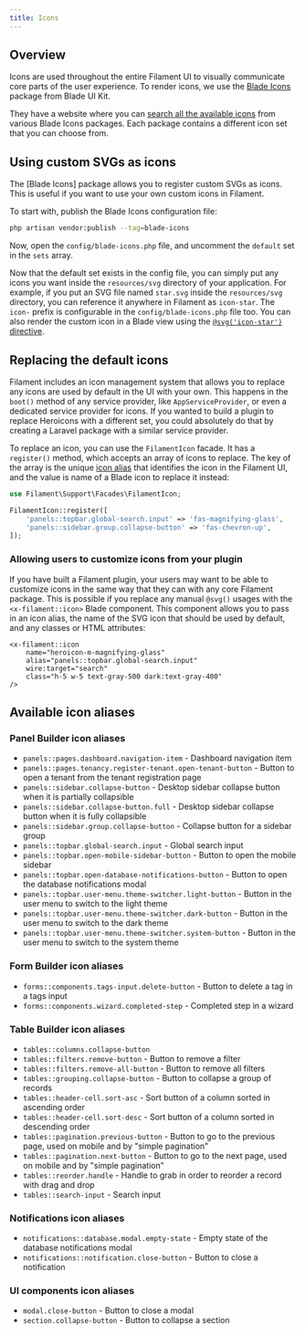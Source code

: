 ```yaml
---
title: Icons
---
```


## Overview

Icons are used throughout the entire Filament UI to visually communicate core parts of the user experience. To render icons, we use the [Blade Icons](https://github.com/blade-ui-kit/blade-icons) package from Blade UI Kit.

They have a website where you can [search all the available icons](https://blade-ui-kit.com/blade-icons?set=1#search) from various Blade Icons packages. Each package contains a different icon set that you can choose from.

## Using custom SVGs as icons

The [Blade Icons] package allows you to register custom SVGs as icons. This is useful if you want to use your own custom icons in Filament.

To start with, publish the Blade Icons configuration file:

```bash
php artisan vendor:publish --tag=blade-icons
```

Now, open the `config/blade-icons.php` file, and uncomment the `default` set in the `sets` array.

Now that the default set exists in the config file, you can simply put any icons you want inside the `resources/svg` directory of your application. For example, if you put an SVG file named `star.svg` inside the `resources/svg` directory, you can reference it anywhere in Filament as `icon-star`. The `icon-` prefix is configurable in the `config/blade-icons.php` file too. You can also render the custom icon in a Blade view using the [`@svg('icon-star')` directive](https://github.com/blade-ui-kit/blade-icons#directive).

## Replacing the default icons

Filament includes an icon management system that allows you to replace any icons are used by default in the UI with your own. This happens in the `boot()` method of any service provider, like `AppServiceProvider`, or even a dedicated service provider for icons. If you wanted to build a plugin to replace Heroicons with a different set, you could absolutely do that by creating a Laravel package with a similar service provider.

To replace an icon, you can use the `FilamentIcon` facade. It has a `register()` method, which accepts an array of icons to replace. The key of the array is the unique [icon alias](#available-icon-aliases) that identifies the icon in the Filament UI, and the value is name of a Blade icon to replace it instead:

```php
use Filament\Support\Facades\FilamentIcon;

FilamentIcon::register([
    'panels::topbar.global-search.input' => 'fas-magnifying-glass',
    'panels::sidebar.group.collapse-button' => 'fas-chevron-up',
]);
```

### Allowing users to customize icons from your plugin

If you have built a Filament plugin, your users may want to be able to customize icons in the same way that they can with any core Filament package. This is possible if you replace any manual `@svg()` usages with the `<x-filament::icon>` Blade component. This component allows you to pass in an icon alias, the name of the SVG icon that should be used by default, and any classes or HTML attributes:

```blade
<x-filament::icon
    name="heroicon-m-magnifying-glass"
    alias="panels::topbar.global-search.input"
    wire:target="search"
    class="h-5 w-5 text-gray-500 dark:text-gray-400"
/>
```

## Available icon aliases

### Panel Builder icon aliases

- `panels::pages.dashboard.navigation-item` - Dashboard navigation item
- `panels::pages.tenancy.register-tenant.open-tenant-button` - Button to open a tenant from the tenant registration page
- `panels::sidebar.collapse-button` - Desktop sidebar collapse button when it is partially collapsible
- `panels::sidebar.collapse-button.full` - Desktop sidebar collapse button when it is fully collapsible
- `panels::sidebar.group.collapse-button` - Collapse button for a sidebar group
- `panels::topbar.global-search.input` - Global search input
- `panels::topbar.open-mobile-sidebar-button` - Button to open the mobile sidebar
- `panels::topbar.open-database-notifications-button` - Button to open the database notifications modal
- `panels::topbar.user-menu.theme-switcher.light-button` - Button in the user menu to switch to the light theme
- `panels::topbar.user-menu.theme-switcher.dark-button` - Button in the user menu to switch to the dark theme
- `panels::topbar.user-menu.theme-switcher.system-button` - Button in the user menu to switch to the system theme

### Form Builder icon aliases

- `forms::components.tags-input.delete-button` - Button to delete a tag in a tags input
- `forms::components.wizard.completed-step` - Completed step in a wizard

### Table Builder icon aliases

- `tables::columns.collapse-button`
- `tables::filters.remove-button` - Button to remove a filter
- `tables::filters.remove-all-button` - Button to remove all filters
- `tables::grouping.collapse-button` - Button to collapse a group of records
- `tables::header-cell.sort-asc` - Sort button of a column sorted in ascending order
- `tables::header-cell.sort-desc` - Sort button of a column sorted in descending order
- `tables::pagination.previous-button` - Button to go to the previous page, used on mobile and by "simple pagination"
- `tables::pagination.next-button` - Button to go to the next page, used on mobile and by "simple pagination"
- `tables::reorder.handle` - Handle to grab in order to reorder a record with drag and drop
- `tables::search-input` - Search input

### Notifications icon aliases

- `notifications::database.modal.empty-state` - Empty state of the database notifications modal
- `notifications::notification.close-button` - Button to close a notification

### UI components icon aliases

- `modal.close-button` - Button to close a modal
- `section.collapse-button` - Button to collapse a section
